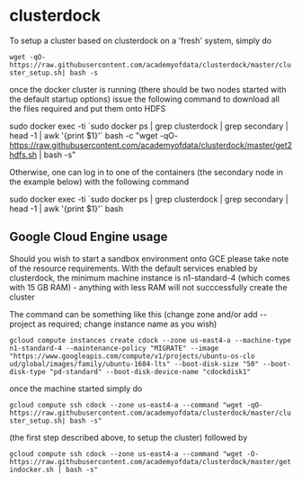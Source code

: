 # clusterdock

To setup a cluster based on clusterdock on a 'fresh' system, simply do

`wget -qO- https://raw.githubusercontent.com/academyofdata/clusterdock/master/cluster_setup.sh|
 bash -s`

once the docker cluster is running (there should be two nodes started with the default startup options) issue the following command to download all the files required and put them onto HDFS

sudo docker exec -ti \`sudo docker ps | grep clusterdock | grep secondary | head -1 | awk '{print $1}'\` bash -c "wget -qO- https://raw.githubusercontent.com/academyofdata/clusterdock/master/get2hdfs.sh | bash -s"


Otherwise, one can log in to one of the containers (the secondary node in the example below) with the following command

sudo docker exec -ti \`sudo docker ps | grep clusterdock | grep secondary | head -1 | awk '{print $1}'\` bash

## Google Cloud Engine usage

Should you wish to start a sandbox environment onto GCE please take note of the resource requirements. With the default services enabled by clusterdock, the minimum machine instance is n1-standard-4 (which comes with 15 GB RAM) - anything with less RAM will not succcessfully create the cluster

The command can be something like this (change zone and/or add --project as required; change instance name as you wish)

`gcloud compute instances create cdock --zone us-east4-a --machine-type n1-standard-4 --maintenance-policy "MIGRATE" --image "https://www.googleapis.com/compute/v1/projects/ubuntu-os-clo
ud/global/images/family/ubuntu-1604-lts" --boot-disk-size "50" --boot-disk-type "pd-standard" --boot-disk-device-name "cdockdisk1"`

once the machine started simply do 

`gcloud compute ssh cdock --zone us-east4-a --command "wget -qO- https://raw.githubusercontent.com/academyofdata/clusterdock/master/cluster_setup.sh|
 bash -s"`
 
(the first step described above, to setup the cluster)
followed by 

`gcloud compute ssh cdock --zone us-east4-a --command "wget -O- https://raw.githubusercontent.com/academyofdata/clusterdock/master/getindocker.sh | bash -s"`
